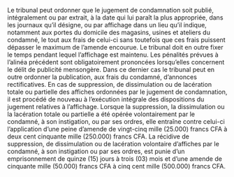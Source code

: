 Le tribunal peut ordonner que le jugement de condamnation soit publié, intégralement ou par extrait, à la date qui lui paraît la plus appropriée, dans les journaux qu’il désigne, ou par affichage dans un lieu qu’il indique, notamment aux portes du domicile des magasins, usines et ateliers du condamné, le tout aux frais de celui-ci sans toutefois que ces frais puissent dépasser le maximum de l’amende encourue. Le tribunal doit en outre fixer le temps pendant lequel l’affichage est maintenu.
Les pénalités prévues à l’alinéa précédent sont obligatoirement prononcées lorsqu’elles concernent le délit de publicité mensongère. Dans ce dernier cas le tribunal peut en outre ordonner la publication, aux frais du condamné, d’annonces rectificatives.
En cas de suppression, de dissimulation ou de lacération totale ou partielle des affiches ordonnées par le jugement de condamnation, il est procédé de nouveau à l’exécution intégrale des dispositions du jugement relatives à l’affichage.
Lorsque la suppression, la dissimulation ou la lacération totale ou partielle a été opérée volontairement par le condamné, à son instigation, ou par ses ordres, elle entraîne contre celui-ci l’application d’une peine d’amende de vingt-cinq mille (25.000) francs CFA à deux cent cinquante mille (250.000) francs CFA.
La récidive de suppression, de dissimulation ou de lacération volontaire d’affiches par le condamné, à son instigation ou par ses ordres, est punie d’un emprisonnement de quinze (15) jours à trois (03) mois et d’une amende de cinquante mille (50.000) francs CFA à cinq cent mille (500.000) francs CFA.